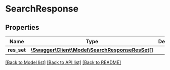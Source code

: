 # SearchResponse

## Properties
Name | Type | Description | Notes
------------ | ------------- | ------------- | -------------
**res_set** | [**\Swagger\Client\Model\SearchResponseResSet[]**](SearchResponseResSet.md) |  | [optional] 

[[Back to Model list]](../README.md#documentation-for-models) [[Back to API list]](../README.md#documentation-for-api-endpoints) [[Back to README]](../README.md)


